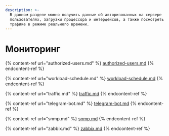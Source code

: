 ```yaml
---
description: >-
  В данном разделе можно получить данные об авторизованных на сервере
  пользователях, загрузки процессора и интерфейсов, а также посмотреть данные о
  трафике в режиме реального времени.
---
```


# Мониторинг

{% content-ref url="authorized-users.md" %}
[authorized-users.md](authorized-users.md)
{% endcontent-ref %}

{% content-ref url="workload-schedule.md" %}
[workload-schedule.md](workload-schedule.md)
{% endcontent-ref %}

{% content-ref url="traffic.md" %}
[traffic.md](traffic.md)
{% endcontent-ref %}

{% content-ref url="telegram-bot.md" %}
[telegram-bot.md](telegram-bot.md)
{% endcontent-ref %}

{% content-ref url="snmp.md" %}
[snmp.md](snmp.md)
{% endcontent-ref %}

{% content-ref url="zabbix.md" %}
[zabbix.md](zabbix.md)
{% endcontent-ref %}
